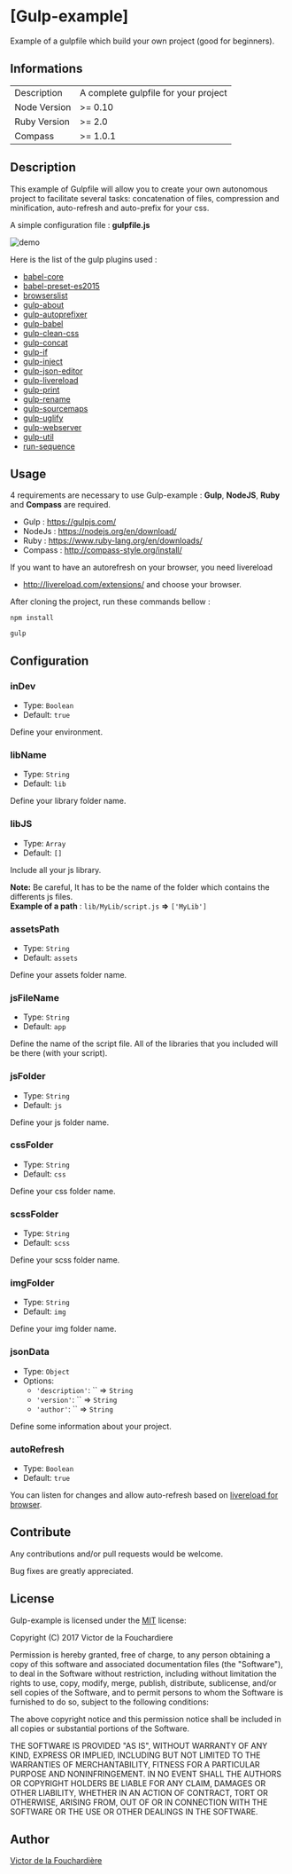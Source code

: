 # [Gulp-example]

Example of a gulpfile which build your own project (good for beginners).

## Informations

<table>
<td>Description</td>
<td>A complete gulpfile for your project</td>
</tr>
<tr>
<td>Node Version</td>
<td>>= 0.10</td>
</tr>
<tr>
<td>Ruby Version</td>
<td>>= 2.0</td>
</tr>
<tr>
<td>Compass</td>
<td>>= 1.0.1</td>
</tr>
</table>

## Description

This example of Gulpfile will allow you to create your own autonomous project to facilitate several tasks: concatenation of files, compression and minification, auto-refresh and auto-prefix for your css.

A simple configuration file : **gulpfile.js**

![demo](https://cdn.rawgit.com/viclafouch/Gulp-example/138951f9/gulp-example.gif)

Here is the list of the gulp plugins used : 

* [babel-core](https://github.com/babel/babel/tree/master/packages/babel-core)
* [babel-preset-es2015](https://github.com/babel/babel/tree/master/packages/babel-preset-es2015)
* [browserslist](https://github.com/ai/browserslist)
* [gulp-about](https://github.com/michaelbazos/gulp-about)
* [gulp-autoprefixer](https://github.com/sindresorhus/gulp-autoprefixer)
* [gulp-babel](https://github.com/babel/gulp-babel)
* [gulp-clean-css](https://github.com/scniro/gulp-clean-css)
* [gulp-concat](https://github.com/contra/gulp-concat)
* [gulp-if](https://github.com/robrich/gulp-if)
* [gulp-inject](https://github.com/klei/gulp-inject)
* [gulp-json-editor](https://github.com/morou/gulp-json-editor)
* [gulp-livereload](https://github.com/vohof/gulp-livereload)
* [gulp-print](https://github.com/alexgorbatchev/gulp-print)
* [gulp-rename](https://github.com/hparra/gulp-rename)
* [gulp-sourcemaps](https://github.com/gulp-sourcemaps/gulp-sourcemaps)
* [gulp-uglify](https://github.com/terinjokes/gulp-uglify)
* [gulp-webserver](https://github.com/schickling/gulp-webserver)
* [gulp-util](https://github.com/gulpjs/gulp-util)
* [run-sequence](https://www.npmjs.com/package/run-sequence)

## Usage

4 requirements are necessary to use Gulp-example : **Gulp**, **NodeJS**, **Ruby** and **Compass** are required.

* Gulp : https://gulpjs.com/
* NodeJs : https://nodejs.org/en/download/
* Ruby : https://www.ruby-lang.org/en/downloads/
* Compass :  http://compass-style.org/install/

If you want to have an autorefresh on your browser, you need livereload
* http://livereload.com/extensions/ and choose your browser.

After cloning the project, run these commands bellow :  

```
npm install
```

```
gulp
```

## Configuration

### inDev

- Type: `Boolean`
- Default: `true`

Define your environment.


### libName

- Type: `String`
- Default: `lib`

Define your library folder name.

### libJS

- Type: `Array`
- Default: `[]`

Include all your js library.

**Note:** Be careful, It has to be the name of the folder which contains the differents js files.
<br/>
**Example of a path** :  `lib/MyLib/script.js` **=>** `['MyLib']`

### assetsPath

- Type: `String`
- Default: `assets`

Define your assets folder name.

### jsFileName

- Type: `String`
- Default: `app`

Define the name of the script file. All of the libraries that you included will be there (with your script).

### jsFolder

- Type: `String`
- Default: `js`

Define your js folder name.

### cssFolder

- Type: `String`
- Default: `css`

Define your css folder name.

### scssFolder

- Type: `String`
- Default: `scss`

Define your scss folder name.

### imgFolder

- Type: `String`
- Default: `img`

Define your img folder name.

### jsonData

- Type: `Object`
- Options:
  - `'description'`: `` => `String`
  - `'version'`: `` => `String`
  - `'author'`: `` => `String`

Define some information about your project.

### autoRefresh

- Type: `Boolean`
- Default: `true`

You can listen for changes and allow auto-refresh based on [livereload for browser](http://livereload.com/extensions/).

## Contribute

Any contributions and/or pull requests would be welcome.

Bug fixes are greatly appreciated.

## License

Gulp-example is licensed under the [MIT](http://www.opensource.org/licenses/mit-license.php) license:

Copyright (C) 2017 Victor de la Fouchardiere

Permission is hereby granted, free of charge, to any person obtaining a copy of this software and associated documentation files (the "Software"), to deal in the Software without restriction, including without limitation the rights to use, copy, modify, merge, publish, distribute, sublicense, and/or sell copies of the Software, and to permit persons to whom the Software is furnished to do so, subject to the following conditions:

The above copyright notice and this permission notice shall be included in all copies or substantial portions of the Software.

THE SOFTWARE IS PROVIDED "AS IS", WITHOUT WARRANTY OF ANY KIND, EXPRESS OR IMPLIED, INCLUDING BUT NOT LIMITED TO THE WARRANTIES OF MERCHANTABILITY, FITNESS FOR A PARTICULAR PURPOSE AND NONINFRINGEMENT. IN NO EVENT SHALL THE AUTHORS OR COPYRIGHT HOLDERS BE LIABLE FOR ANY CLAIM, DAMAGES OR OTHER LIABILITY, WHETHER IN AN ACTION OF CONTRACT, TORT OR OTHERWISE, ARISING FROM, OUT OF OR IN CONNECTION WITH THE SOFTWARE OR THE USE OR OTHER DEALINGS IN THE SOFTWARE.

## Author
[Victor de la Fouchardière](http://www.victor-de-la-fouchardiere.fr/)
